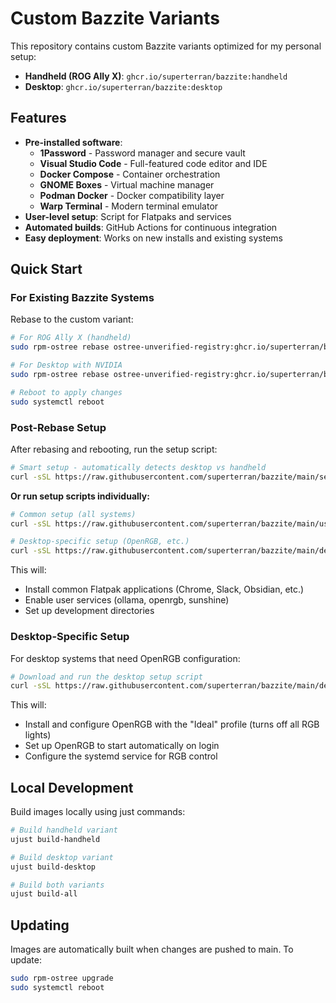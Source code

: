 # Custom Bazzite Variants

This repository contains custom Bazzite variants optimized for my personal setup:

- **Handheld (ROG Ally X)**: `ghcr.io/superterran/bazzite:handheld`
- **Desktop**: `ghcr.io/superterran/bazzite:desktop`

## Features

- **Pre-installed software**: 
  - **1Password** - Password manager and secure vault
  - **Visual Studio Code** - Full-featured code editor and IDE
  - **Docker Compose** - Container orchestration
  - **GNOME Boxes** - Virtual machine manager
  - **Podman Docker** - Docker compatibility layer
  - **Warp Terminal** - Modern terminal emulator
- **User-level setup**: Script for Flatpaks and services
- **Automated builds**: GitHub Actions for continuous integration
- **Easy deployment**: Works on new installs and existing systems

## Quick Start

### For Existing Bazzite Systems
Rebase to the custom variant:

```bash
# For ROG Ally X (handheld)
sudo rpm-ostree rebase ostree-unverified-registry:ghcr.io/superterran/bazzite:handheld

# For Desktop with NVIDIA
sudo rpm-ostree rebase ostree-unverified-registry:ghcr.io/superterran/bazzite:desktop

# Reboot to apply changes
sudo systemctl reboot
```

### Post-Rebase Setup
After rebasing and rebooting, run the setup script:

```bash
# Smart setup - automatically detects desktop vs handheld
curl -sSL https://raw.githubusercontent.com/superterran/bazzite/main/setup.sh | bash
```

**Or run setup scripts individually:**

```bash
# Common setup (all systems)
curl -sSL https://raw.githubusercontent.com/superterran/bazzite/main/user-setup.sh | bash

# Desktop-specific setup (OpenRGB, etc.)
curl -sSL https://raw.githubusercontent.com/superterran/bazzite/main/desktop-setup.sh | bash
```

This will:
- Install common Flatpak applications (Chrome, Slack, Obsidian, etc.)
- Enable user services (ollama, openrgb, sunshine)
- Set up development directories

### Desktop-Specific Setup
For desktop systems that need OpenRGB configuration:

```bash
# Download and run the desktop setup script
curl -sSL https://raw.githubusercontent.com/superterran/bazzite/main/desktop-setup.sh | bash
```

This will:
- Install and configure OpenRGB with the "Ideal" profile (turns off all RGB lights)
- Set up OpenRGB to start automatically on login
- Configure the systemd service for RGB control

## Local Development

Build images locally using just commands:

```bash
# Build handheld variant
ujust build-handheld

# Build desktop variant  
ujust build-desktop

# Build both variants
ujust build-all
```

## Updating

Images are automatically built when changes are pushed to main. To update:

```bash
sudo rpm-ostree upgrade
sudo systemctl reboot
```
